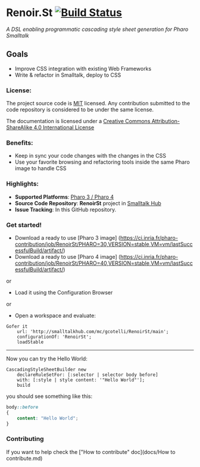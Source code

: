Renoir.St [![Build Status](https://ci.inria.fr/pharo-contribution/buildStatus/icon?job=RenoirSt)](https://ci.inria.fr/pharo-contribution/job/RenoirSt/)
=========

*A DSL enabling programmatic cascading style sheet generation for Pharo Smalltalk*

## Goals
- Improve CSS integration with existing Web Frameworks
- Write & refactor in Smalltalk, deploy to CSS

### License:
The project source code is [MIT](LICENSE) licensed. Any contribution submitted to the code repository is considered to be under the same license.

The documentation is licensed under a [Creative Commons Attribution-ShareAlike 4.0 International License](http://creativecommons.org/licenses/by-sa/4.0/)

### Benefits:
- Keep in sync your code changes with the changes in the CSS
- Use your favorite browsing and refactoring tools inside the same Pharo image to handle CSS  

### Highlights:
- **Supported Platforms**: [Pharo 3 / Pharo 4](http://www.pharo.org/)
- **Source Code Repository**: **RenoirSt** project in [Smalltalk Hub](http://www.smalltalkhub.com)
- **Issue Tracking**: In this GitHub repository.

### Get started!

- Download a ready to use [Pharo 3 image] (https://ci.inria.fr/pharo-contribution/job/RenoirSt/PHARO=30,VERSION=stable,VM=vm/lastSuccessfulBuild/artifact/)
- Download a ready to use [Pharo 4 image] (https://ci.inria.fr/pharo-contribution/job/RenoirSt/PHARO=40,VERSION=stable,VM=vm/lastSuccessfulBuild/artifact/)

or

- Load it using the Configuration Browser

or

- Open a workspace and evaluate:

```smalltalk
Gofer it    
    url: 'http://smalltalkhub.com/mc/gcotelli/RenoirSt/main';
    configurationOf: 'RenoirSt';
    loadStable
```

***********************************************

Now you can try the Hello World:

```smalltalk
CascadingStyleSheetBuilder new
	declareRuleSetFor: [:selector | selector body before]
	with: [:style | style content: '"Hello World"'];
	build
```

you should see something like this:
```css
body::before
{
	content: "Hello World";
}
```
### Contributing
If you want to help check the ["How to contribute" doc](docs/How to contribute.md)